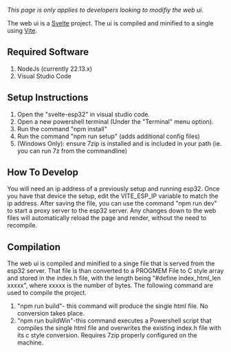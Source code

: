 _This page is only applies to developers looking to modifiy the web ui._

The web ui is a [Svelte](https://svelte.dev/) project. The ui is compiled and minified to a single using [Vite](https://vite.dev/).

## Required Software
1. NodeJs (currently 22.13.x)
2. Visual Studio Code

## Setup Instructions
1. Open the "svelte-esp32" in visual studio code.
2. Open a new powershell terminal (Under the "Terminal" menu option).
3. Run the command "npm install"
4. Run the command "npm run setup" (adds additional config files)
5. (Windows Only): ensure 7zip is installed and is included in your path (ie. you can run 7z from the commandline)


## How To Develop 
You will need an ip address of a previously setup and running esp32. Once you have that device the setup, edit the VITE_ESP_IP variable to match the ip address. After saving the file, you can use the command "npm run dev" to start a proxy server to the esp32 server. Any changes down to the web files will automatically reload the page and render, without the need to recompile.

## Compilation
The web ui is compiled and minified to a singe file that is served from the esp32 server. That file is than converted to a PROGMEM File to C style array and stored in the index.h file, with the length being "#define index_html_len xxxxx", where xxxxx is the number of bytes. The following command are used to compile the project.
1. "npm run build"- this command will produce the single html file. No conversion takes place.
2. "npm run buildWin"-this command executes a Powershell script that compiles the single html file and overwrites the existing index.h file with its c style conversion. Requires 7zip properly configured on the machine.